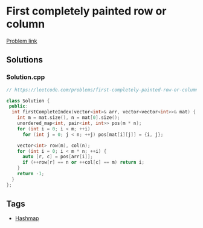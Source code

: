 # First completely painted row or column

[Problem link](https://leetcode.com/problems/first-completely-painted-row-or-column/)

## Solutions


### Solution.cpp
```cpp
// https://leetcode.com/problems/first-completely-painted-row-or-column/

class Solution {
 public:
  int firstCompleteIndex(vector<int>& arr, vector<vector<int>>& mat) {
    int m = mat.size(), n = mat[0].size();
    unordered_map<int, pair<int, int>> pos(m * n);
    for (int i = 0; i < m; ++i)
      for (int j = 0; j < n; ++j) pos[mat[i][j]] = {i, j};

    vector<int> row(m), col(n);
    for (int i = 0; i < m * n; ++i) {
      auto [r, c] = pos[arr[i]];
      if (++row[r] == n or ++col[c] == m) return i;
    }
    return -1;
  }
};
```
## Tags

* [Hashmap](/README.md#Hashmap)
